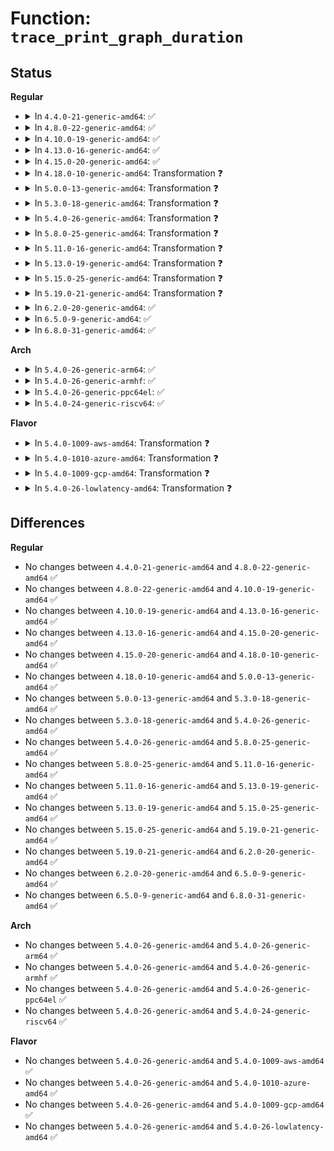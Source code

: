 # Function: <code>trace_print_graph_duration</code>

## Status
<b>Regular</b>
<ul>
<li>
<details>
<summary>In <code>4.4.0-21-generic-amd64</code>: ✅</summary>

```c
void trace_print_graph_duration(long long unsigned int duration, struct trace_seq * s)
```

```json
{
  "name": "trace_print_graph_duration",
  "collision_type": "Unique Global",
  "inline_type": "No",
  "funcs": [
    {
      "addr": 18446744071580260752,
      "name": "trace_print_graph_duration",
      "external": true,
      "loc": "kernel/trace/trace_functions_graph.c:696",
      "file": "kernel/trace/trace_functions_graph.c",
      "inline": "seen, unknown",
      "caller_inline": [],
      "caller_func": [
        "kernel/trace/ftrace.c:function_stat_show",
        "kernel/trace/ftrace.c:function_stat_show",
        "kernel/trace/ftrace.c:function_stat_show"
      ]
    }
  ],
  "symbols": [
    {
      "addr": 18446744071580260752,
      "name": "trace_print_graph_duration",
      "section": ".text",
      "bind": "STB_GLOBAL",
      "size": 284
    }
  ]
}
```
</details>
</li>
<li>
<details>
<summary>In <code>4.8.0-22-generic-amd64</code>: ✅</summary>

```c
void trace_print_graph_duration(long long unsigned int duration, struct trace_seq * s)
```

```json
{
  "name": "trace_print_graph_duration",
  "collision_type": "Unique Global",
  "inline_type": "No",
  "funcs": [
    {
      "addr": 18446744071580303920,
      "name": "trace_print_graph_duration",
      "external": true,
      "loc": "kernel/trace/trace_functions_graph.c:696",
      "file": "kernel/trace/trace_functions_graph.c",
      "inline": "seen, unknown",
      "caller_inline": [],
      "caller_func": [
        "kernel/trace/ftrace.c:function_stat_show",
        "kernel/trace/ftrace.c:function_stat_show",
        "kernel/trace/ftrace.c:function_stat_show"
      ]
    }
  ],
  "symbols": [
    {
      "addr": 18446744071580303920,
      "name": "trace_print_graph_duration",
      "section": ".text",
      "bind": "STB_GLOBAL",
      "size": 284
    }
  ]
}
```
</details>
</li>
<li>
<details>
<summary>In <code>4.10.0-19-generic-amd64</code>: ✅</summary>

```c
void trace_print_graph_duration(long long unsigned int duration, struct trace_seq * s)
```

```json
{
  "name": "trace_print_graph_duration",
  "collision_type": "Unique Global",
  "inline_type": "No",
  "funcs": [
    {
      "addr": 18446744071580349840,
      "name": "trace_print_graph_duration",
      "external": true,
      "loc": "kernel/trace/trace_functions_graph.c:758",
      "file": "kernel/trace/trace_functions_graph.c",
      "inline": "seen, unknown",
      "caller_inline": [],
      "caller_func": [
        "kernel/trace/ftrace.c:function_stat_show",
        "kernel/trace/ftrace.c:function_stat_show",
        "kernel/trace/ftrace.c:function_stat_show"
      ]
    }
  ],
  "symbols": [
    {
      "addr": 18446744071580349840,
      "name": "trace_print_graph_duration",
      "section": ".text",
      "bind": "STB_GLOBAL",
      "size": 284
    }
  ]
}
```
</details>
</li>
<li>
<details>
<summary>In <code>4.13.0-16-generic-amd64</code>: ✅</summary>

```c
void trace_print_graph_duration(long long unsigned int duration, struct trace_seq * s)
```

```json
{
  "name": "trace_print_graph_duration",
  "collision_type": "Unique Global",
  "inline_type": "No",
  "funcs": [
    {
      "addr": 18446744071580362576,
      "name": "trace_print_graph_duration",
      "external": true,
      "loc": "kernel/trace/trace_functions_graph.c:758",
      "file": "kernel/trace/trace_functions_graph.c",
      "inline": "seen, unknown",
      "caller_inline": [],
      "caller_func": [
        "kernel/trace/ftrace.c:function_stat_show",
        "kernel/trace/ftrace.c:function_stat_show",
        "kernel/trace/ftrace.c:function_stat_show"
      ]
    }
  ],
  "symbols": [
    {
      "addr": 18446744071580362576,
      "name": "trace_print_graph_duration",
      "section": ".text",
      "bind": "STB_GLOBAL",
      "size": 340
    }
  ]
}
```
</details>
</li>
<li>
<details>
<summary>In <code>4.15.0-20-generic-amd64</code>: ✅</summary>

```c
void trace_print_graph_duration(long long unsigned int duration, struct trace_seq * s)
```

```json
{
  "name": "trace_print_graph_duration",
  "collision_type": "Unique Global",
  "inline_type": "No",
  "funcs": [
    {
      "addr": 18446744071580416256,
      "name": "trace_print_graph_duration",
      "external": true,
      "loc": "kernel/trace/trace_functions_graph.c:759",
      "file": "kernel/trace/trace_functions_graph.c",
      "inline": "seen, unknown",
      "caller_inline": [],
      "caller_func": [
        "kernel/trace/ftrace.c:function_stat_show",
        "kernel/trace/ftrace.c:function_stat_show",
        "kernel/trace/ftrace.c:function_stat_show"
      ]
    }
  ],
  "symbols": [
    {
      "addr": 18446744071580416256,
      "name": "trace_print_graph_duration",
      "section": ".text",
      "bind": "STB_GLOBAL",
      "size": 342
    }
  ]
}
```
</details>
</li>
<li>
<details>
<summary>In <code>4.18.0-10-generic-amd64</code>: Transformation ❓</summary>

```c
void trace_print_graph_duration(long long unsigned int duration, struct trace_seq * s)
```

```json
{
  "name": "trace_print_graph_duration",
  "collision_type": "Unique Global",
  "inline_type": "No",
  "funcs": [
    {
      "addr": 0,
      "name": "trace_print_graph_duration",
      "external": true,
      "loc": "kernel/trace/trace_functions_graph.c:759",
      "file": "kernel/trace/trace_functions_graph.c",
      "inline": "seen, unknown",
      "caller_inline": [],
      "caller_func": [
        "kernel/trace/ftrace.c:function_stat_show",
        "kernel/trace/ftrace.c:function_stat_show",
        "kernel/trace/ftrace.c:function_stat_show"
      ]
    }
  ],
  "symbols": [
    {
      "addr": 18446744071580482713,
      "name": "trace_print_graph_duration.cold.16",
      "section": ".text",
      "bind": "STB_LOCAL",
      "size": 24
    },
    {
      "addr": 18446744071580477936,
      "name": "trace_print_graph_duration",
      "section": ".text",
      "bind": "STB_GLOBAL",
      "size": 324
    }
  ]
}
```
</details>
</li>
<li>
<details>
<summary>In <code>5.0.0-13-generic-amd64</code>: Transformation ❓</summary>

```c
void trace_print_graph_duration(long long unsigned int duration, struct trace_seq * s)
```

```json
{
  "name": "trace_print_graph_duration",
  "collision_type": "Unique Global",
  "inline_type": "No",
  "funcs": [
    {
      "addr": 0,
      "name": "trace_print_graph_duration",
      "external": true,
      "loc": "kernel/trace/trace_functions_graph.c:548",
      "file": "kernel/trace/trace_functions_graph.c",
      "inline": "seen, unknown",
      "caller_inline": [],
      "caller_func": [
        "kernel/trace/ftrace.c:function_stat_show",
        "kernel/trace/ftrace.c:function_stat_show",
        "kernel/trace/ftrace.c:function_stat_show"
      ]
    }
  ],
  "symbols": [
    {
      "addr": 18446744071580537961,
      "name": "trace_print_graph_duration.cold.16",
      "section": ".text",
      "bind": "STB_LOCAL",
      "size": 24
    },
    {
      "addr": 18446744071580533216,
      "name": "trace_print_graph_duration",
      "section": ".text",
      "bind": "STB_GLOBAL",
      "size": 324
    }
  ]
}
```
</details>
</li>
<li>
<details>
<summary>In <code>5.3.0-18-generic-amd64</code>: Transformation ❓</summary>

```c
void trace_print_graph_duration(long long unsigned int duration, struct trace_seq * s)
```

```json
{
  "name": "trace_print_graph_duration",
  "collision_type": "Unique Global",
  "inline_type": "No",
  "funcs": [
    {
      "addr": 0,
      "name": "trace_print_graph_duration",
      "external": true,
      "loc": "kernel/trace/trace_functions_graph.c:561",
      "file": "kernel/trace/trace_functions_graph.c",
      "inline": "seen, unknown",
      "caller_inline": [],
      "caller_func": [
        "kernel/trace/ftrace.c:function_stat_show",
        "kernel/trace/ftrace.c:function_stat_show",
        "kernel/trace/ftrace.c:function_stat_show"
      ]
    }
  ],
  "symbols": [
    {
      "addr": 18446744071580594585,
      "name": "trace_print_graph_duration.cold",
      "section": ".text",
      "bind": "STB_LOCAL",
      "size": 24
    },
    {
      "addr": 18446744071580589520,
      "name": "trace_print_graph_duration",
      "section": ".text",
      "bind": "STB_GLOBAL",
      "size": 324
    }
  ]
}
```
</details>
</li>
<li>
<details>
<summary>In <code>5.4.0-26-generic-amd64</code>: Transformation ❓</summary>

```c
void trace_print_graph_duration(long long unsigned int duration, struct trace_seq * s)
```

```json
{
  "name": "trace_print_graph_duration",
  "collision_type": "Unique Global",
  "inline_type": "No",
  "funcs": [
    {
      "addr": 0,
      "name": "trace_print_graph_duration",
      "external": true,
      "loc": "kernel/trace/trace_functions_graph.c:561",
      "file": "kernel/trace/trace_functions_graph.c",
      "inline": "seen, unknown",
      "caller_inline": [],
      "caller_func": [
        "kernel/trace/ftrace.c:function_stat_show",
        "kernel/trace/ftrace.c:function_stat_show",
        "kernel/trace/ftrace.c:function_stat_show"
      ]
    }
  ],
  "symbols": [
    {
      "addr": 18446744071580641673,
      "name": "trace_print_graph_duration.cold",
      "section": ".text",
      "bind": "STB_LOCAL",
      "size": 24
    },
    {
      "addr": 18446744071580636608,
      "name": "trace_print_graph_duration",
      "section": ".text",
      "bind": "STB_GLOBAL",
      "size": 324
    }
  ]
}
```
</details>
</li>
<li>
<details>
<summary>In <code>5.8.0-25-generic-amd64</code>: Transformation ❓</summary>

```c
void trace_print_graph_duration(long long unsigned int duration, struct trace_seq * s)
```

```json
{
  "name": "trace_print_graph_duration",
  "collision_type": "Unique Global",
  "inline_type": "No",
  "funcs": [
    {
      "addr": 0,
      "name": "trace_print_graph_duration",
      "external": true,
      "loc": "kernel/trace/trace_functions_graph.c:561",
      "file": "kernel/trace/trace_functions_graph.c",
      "inline": "seen, unknown",
      "caller_inline": [],
      "caller_func": [
        "kernel/trace/ftrace.c:function_stat_show",
        "kernel/trace/ftrace.c:function_stat_show",
        "kernel/trace/ftrace.c:function_stat_show"
      ]
    }
  ],
  "symbols": [
    {
      "addr": 18446744071580742688,
      "name": "trace_print_graph_duration.cold",
      "section": ".text",
      "bind": "STB_LOCAL",
      "size": 24
    },
    {
      "addr": 18446744071580738288,
      "name": "trace_print_graph_duration",
      "section": ".text",
      "bind": "STB_GLOBAL",
      "size": 330
    }
  ]
}
```
</details>
</li>
<li>
<details>
<summary>In <code>5.11.0-16-generic-amd64</code>: Transformation ❓</summary>

```c
void trace_print_graph_duration(long long unsigned int duration, struct trace_seq * s)
```

```json
{
  "name": "trace_print_graph_duration",
  "collision_type": "Unique Global",
  "inline_type": "No",
  "funcs": [
    {
      "addr": 0,
      "name": "trace_print_graph_duration",
      "external": true,
      "loc": "kernel/trace/trace_functions_graph.c:561",
      "file": "kernel/trace/trace_functions_graph.c",
      "inline": "seen, unknown",
      "caller_inline": [],
      "caller_func": [
        "kernel/trace/ftrace.c:function_stat_show",
        "kernel/trace/ftrace.c:function_stat_show",
        "kernel/trace/ftrace.c:function_stat_show"
      ]
    }
  ],
  "symbols": [
    {
      "addr": 18446744071591320910,
      "name": "trace_print_graph_duration.cold",
      "section": ".text",
      "bind": "STB_LOCAL",
      "size": 24
    },
    {
      "addr": 18446744071580727248,
      "name": "trace_print_graph_duration",
      "section": ".text",
      "bind": "STB_GLOBAL",
      "size": 330
    }
  ]
}
```
</details>
</li>
<li>
<details>
<summary>In <code>5.13.0-19-generic-amd64</code>: Transformation ❓</summary>

```c
void trace_print_graph_duration(long long unsigned int duration, struct trace_seq * s)
```

```json
{
  "name": "trace_print_graph_duration",
  "collision_type": "Unique Global",
  "inline_type": "No",
  "funcs": [
    {
      "addr": 0,
      "name": "trace_print_graph_duration",
      "external": true,
      "loc": "kernel/trace/trace_functions_graph.c:559",
      "file": "kernel/trace/trace_functions_graph.c",
      "inline": "seen, unknown",
      "caller_inline": [],
      "caller_func": [
        "kernel/trace/ftrace.c:function_stat_show",
        "kernel/trace/ftrace.c:function_stat_show",
        "kernel/trace/ftrace.c:function_stat_show"
      ]
    }
  ],
  "symbols": [
    {
      "addr": 18446744071591263079,
      "name": "trace_print_graph_duration.cold",
      "section": ".text",
      "bind": "STB_LOCAL",
      "size": 24
    },
    {
      "addr": 18446744071580732176,
      "name": "trace_print_graph_duration",
      "section": ".text",
      "bind": "STB_GLOBAL",
      "size": 332
    }
  ]
}
```
</details>
</li>
<li>
<details>
<summary>In <code>5.15.0-25-generic-amd64</code>: Transformation ❓</summary>

```c
void trace_print_graph_duration(long long unsigned int duration, struct trace_seq * s)
```

```json
{
  "name": "trace_print_graph_duration",
  "collision_type": "Unique Global",
  "inline_type": "No",
  "funcs": [
    {
      "addr": 0,
      "name": "trace_print_graph_duration",
      "external": true,
      "loc": "kernel/trace/trace_functions_graph.c:559",
      "file": "kernel/trace/trace_functions_graph.c",
      "inline": "seen, unknown",
      "caller_inline": [],
      "caller_func": [
        "kernel/trace/ftrace.c:function_stat_show",
        "kernel/trace/ftrace.c:function_stat_show",
        "kernel/trace/ftrace.c:function_stat_show"
      ]
    }
  ],
  "symbols": [
    {
      "addr": 18446744071592173689,
      "name": "trace_print_graph_duration.cold",
      "section": ".text",
      "bind": "STB_LOCAL",
      "size": 24
    },
    {
      "addr": 18446744071580914288,
      "name": "trace_print_graph_duration",
      "section": ".text",
      "bind": "STB_GLOBAL",
      "size": 332
    }
  ]
}
```
</details>
</li>
<li>
<details>
<summary>In <code>5.19.0-21-generic-amd64</code>: Transformation ❓</summary>

```c
void trace_print_graph_duration(long long unsigned int duration, struct trace_seq * s)
```

```json
{
  "name": "trace_print_graph_duration",
  "collision_type": "Unique Global",
  "inline_type": "No",
  "funcs": [
    {
      "addr": 0,
      "name": "trace_print_graph_duration",
      "external": true,
      "loc": "kernel/trace/trace_functions_graph.c:559",
      "file": "kernel/trace/trace_functions_graph.c",
      "inline": "seen, unknown",
      "caller_inline": [],
      "caller_func": [
        "kernel/trace/ftrace.c:function_stat_show",
        "kernel/trace/ftrace.c:function_stat_show",
        "kernel/trace/ftrace.c:function_stat_show"
      ]
    }
  ],
  "symbols": [
    {
      "addr": 18446744071593947285,
      "name": "trace_print_graph_duration.cold",
      "section": ".text",
      "bind": "STB_LOCAL",
      "size": 24
    },
    {
      "addr": 18446744071581151568,
      "name": "trace_print_graph_duration",
      "section": ".text",
      "bind": "STB_GLOBAL",
      "size": 362
    }
  ]
}
```
</details>
</li>
<li>
<details>
<summary>In <code>6.2.0-20-generic-amd64</code>: ✅</summary>

```c
void trace_print_graph_duration(long long unsigned int duration, struct trace_seq * s)
```

```json
{
  "name": "trace_print_graph_duration",
  "collision_type": "Unique Global",
  "inline_type": "No",
  "funcs": [
    {
      "addr": 18446744071581464848,
      "name": "trace_print_graph_duration",
      "external": true,
      "loc": "kernel/trace/trace_functions_graph.c:559",
      "file": "kernel/trace/trace_functions_graph.c",
      "inline": "seen, unknown",
      "caller_inline": [],
      "caller_func": [
        "kernel/trace/ftrace.c:function_stat_show",
        "kernel/trace/ftrace.c:function_stat_show",
        "kernel/trace/ftrace.c:function_stat_show"
      ]
    }
  ],
  "symbols": [
    {
      "addr": 18446744071581464848,
      "name": "trace_print_graph_duration",
      "section": ".text",
      "bind": "STB_GLOBAL",
      "size": 378
    }
  ]
}
```
</details>
</li>
<li>
<details>
<summary>In <code>6.5.0-9-generic-amd64</code>: ✅</summary>

```c
void trace_print_graph_duration(long long unsigned int duration, struct trace_seq * s)
```

```json
{
  "name": "trace_print_graph_duration",
  "collision_type": "Unique Global",
  "inline_type": "No",
  "funcs": [
    {
      "addr": 18446744071581582496,
      "name": "trace_print_graph_duration",
      "external": true,
      "loc": "kernel/trace/trace_functions_graph.c:565",
      "file": "kernel/trace/trace_functions_graph.c",
      "inline": "seen, unknown",
      "caller_inline": [],
      "caller_func": [
        "kernel/trace/ftrace.c:function_stat_show",
        "kernel/trace/ftrace.c:function_stat_show",
        "kernel/trace/ftrace.c:function_stat_show"
      ]
    }
  ],
  "symbols": [
    {
      "addr": 18446744071581582496,
      "name": "trace_print_graph_duration",
      "section": ".text",
      "bind": "STB_GLOBAL",
      "size": 378
    }
  ]
}
```
</details>
</li>
<li>
<details>
<summary>In <code>6.8.0-31-generic-amd64</code>: ✅</summary>

```c
void trace_print_graph_duration(long long unsigned int duration, struct trace_seq * s)
```

```json
{
  "name": "trace_print_graph_duration",
  "collision_type": "Unique Global",
  "inline_type": "No",
  "funcs": [
    {
      "addr": 18446744071581694848,
      "name": "trace_print_graph_duration",
      "external": true,
      "loc": "kernel/trace/trace_functions_graph.c:565",
      "file": "kernel/trace/trace_functions_graph.c",
      "inline": "seen, unknown",
      "caller_inline": [],
      "caller_func": [
        "kernel/trace/ftrace.c:function_stat_show",
        "kernel/trace/ftrace.c:function_stat_show",
        "kernel/trace/ftrace.c:function_stat_show"
      ]
    }
  ],
  "symbols": [
    {
      "addr": 18446744071581694848,
      "name": "trace_print_graph_duration",
      "section": ".text",
      "bind": "STB_GLOBAL",
      "size": 378
    }
  ]
}
```
</details>
</li>
</ul>
<b>Arch</b>
<ul>
<li>
<details>
<summary>In <code>5.4.0-26-generic-arm64</code>: ✅</summary>

```c
void trace_print_graph_duration(long long unsigned int duration, struct trace_seq * s)
```

```json
{
  "name": "trace_print_graph_duration",
  "collision_type": "Unique Global",
  "inline_type": "No",
  "funcs": [
    {
      "addr": 18446603336491939024,
      "name": "trace_print_graph_duration",
      "external": true,
      "loc": "kernel/trace/trace_functions_graph.c:561",
      "file": "kernel/trace/trace_functions_graph.c",
      "inline": "seen, unknown",
      "caller_inline": [],
      "caller_func": [
        "kernel/trace/ftrace.c:function_stat_show",
        "kernel/trace/ftrace.c:function_stat_show",
        "kernel/trace/ftrace.c:function_stat_show"
      ]
    }
  ],
  "symbols": [
    {
      "addr": 18446603336491939024,
      "name": "trace_print_graph_duration",
      "section": ".text",
      "bind": "STB_GLOBAL",
      "size": 376
    }
  ]
}
```
</details>
</li>
<li>
<details>
<summary>In <code>5.4.0-26-generic-armhf</code>: ✅</summary>

```c
void trace_print_graph_duration(long long unsigned int duration, struct trace_seq * s)
```

```json
{
  "name": "trace_print_graph_duration",
  "collision_type": "Unique Global",
  "inline_type": "No",
  "funcs": [
    {
      "addr": 3225875076,
      "name": "trace_print_graph_duration",
      "external": true,
      "loc": "kernel/trace/trace_functions_graph.c:561",
      "file": "kernel/trace/trace_functions_graph.c",
      "inline": "seen, unknown",
      "caller_inline": [],
      "caller_func": [
        "kernel/trace/ftrace.c:function_stat_show",
        "kernel/trace/ftrace.c:function_stat_show",
        "kernel/trace/ftrace.c:function_stat_show"
      ]
    }
  ],
  "symbols": [
    {
      "addr": 3225875076,
      "name": "trace_print_graph_duration",
      "section": ".text",
      "bind": "STB_GLOBAL",
      "size": 392
    }
  ]
}
```
</details>
</li>
<li>
<details>
<summary>In <code>5.4.0-26-generic-ppc64el</code>: ✅</summary>

```c
void trace_print_graph_duration(long long unsigned int duration, struct trace_seq * s)
```

```json
{
  "name": "trace_print_graph_duration",
  "collision_type": "Unique Global",
  "inline_type": "No",
  "funcs": [
    {
      "addr": 13835058055285040224,
      "name": "trace_print_graph_duration",
      "external": true,
      "loc": "kernel/trace/trace_functions_graph.c:561",
      "file": "kernel/trace/trace_functions_graph.c",
      "inline": "seen, unknown",
      "caller_inline": [],
      "caller_func": [
        "kernel/trace/ftrace.c:function_stat_show",
        "kernel/trace/ftrace.c:function_stat_show",
        "kernel/trace/ftrace.c:function_stat_show"
      ]
    }
  ],
  "symbols": [
    {
      "addr": 13835058055285040224,
      "name": "trace_print_graph_duration",
      "section": ".text",
      "bind": "STB_GLOBAL",
      "size": 528
    }
  ]
}
```
</details>
</li>
<li>
<details>
<summary>In <code>5.4.0-24-generic-riscv64</code>: ✅</summary>

```c
void trace_print_graph_duration(long long unsigned int duration, struct trace_seq * s)
```

```json
{
  "name": "trace_print_graph_duration",
  "collision_type": "Unique Global",
  "inline_type": "No",
  "funcs": [
    {
      "addr": 18446743936272214748,
      "name": "trace_print_graph_duration",
      "external": true,
      "loc": "kernel/trace/trace_functions_graph.c:561",
      "file": "kernel/trace/trace_functions_graph.c",
      "inline": "seen, unknown",
      "caller_inline": [],
      "caller_func": [
        "kernel/trace/ftrace.c:function_stat_show",
        "kernel/trace/ftrace.c:function_stat_show",
        "kernel/trace/ftrace.c:function_stat_show"
      ]
    }
  ],
  "symbols": [
    {
      "addr": 18446743936272214748,
      "name": "trace_print_graph_duration",
      "section": ".text",
      "bind": "STB_GLOBAL",
      "size": 234
    }
  ]
}
```
</details>
</li>
</ul>
<b>Flavor</b>
<ul>
<li>
<details>
<summary>In <code>5.4.0-1009-aws-amd64</code>: Transformation ❓</summary>

```c
void trace_print_graph_duration(long long unsigned int duration, struct trace_seq * s)
```

```json
{
  "name": "trace_print_graph_duration",
  "collision_type": "Unique Global",
  "inline_type": "No",
  "funcs": [
    {
      "addr": 0,
      "name": "trace_print_graph_duration",
      "external": true,
      "loc": "kernel/trace/trace_functions_graph.c:561",
      "file": "kernel/trace/trace_functions_graph.c",
      "inline": "seen, unknown",
      "caller_inline": [],
      "caller_func": [
        "kernel/trace/ftrace.c:function_stat_show",
        "kernel/trace/ftrace.c:function_stat_show",
        "kernel/trace/ftrace.c:function_stat_show"
      ]
    }
  ],
  "symbols": [
    {
      "addr": 18446744071580610473,
      "name": "trace_print_graph_duration.cold",
      "section": ".text",
      "bind": "STB_LOCAL",
      "size": 24
    },
    {
      "addr": 18446744071580605408,
      "name": "trace_print_graph_duration",
      "section": ".text",
      "bind": "STB_GLOBAL",
      "size": 324
    }
  ]
}
```
</details>
</li>
<li>
<details>
<summary>In <code>5.4.0-1010-azure-amd64</code>: Transformation ❓</summary>

```c
void trace_print_graph_duration(long long unsigned int duration, struct trace_seq * s)
```

```json
{
  "name": "trace_print_graph_duration",
  "collision_type": "Unique Global",
  "inline_type": "No",
  "funcs": [
    {
      "addr": 0,
      "name": "trace_print_graph_duration",
      "external": true,
      "loc": "kernel/trace/trace_functions_graph.c:561",
      "file": "kernel/trace/trace_functions_graph.c",
      "inline": "seen, unknown",
      "caller_inline": [],
      "caller_func": [
        "kernel/trace/ftrace.c:function_stat_show",
        "kernel/trace/ftrace.c:function_stat_show",
        "kernel/trace/ftrace.c:function_stat_show"
      ]
    }
  ],
  "symbols": [
    {
      "addr": 18446744071580556793,
      "name": "trace_print_graph_duration.cold",
      "section": ".text",
      "bind": "STB_LOCAL",
      "size": 24
    },
    {
      "addr": 18446744071580551728,
      "name": "trace_print_graph_duration",
      "section": ".text",
      "bind": "STB_GLOBAL",
      "size": 324
    }
  ]
}
```
</details>
</li>
<li>
<details>
<summary>In <code>5.4.0-1009-gcp-amd64</code>: Transformation ❓</summary>

```c
void trace_print_graph_duration(long long unsigned int duration, struct trace_seq * s)
```

```json
{
  "name": "trace_print_graph_duration",
  "collision_type": "Unique Global",
  "inline_type": "No",
  "funcs": [
    {
      "addr": 0,
      "name": "trace_print_graph_duration",
      "external": true,
      "loc": "kernel/trace/trace_functions_graph.c:561",
      "file": "kernel/trace/trace_functions_graph.c",
      "inline": "seen, unknown",
      "caller_inline": [],
      "caller_func": [
        "kernel/trace/ftrace.c:function_stat_show",
        "kernel/trace/ftrace.c:function_stat_show",
        "kernel/trace/ftrace.c:function_stat_show"
      ]
    }
  ],
  "symbols": [
    {
      "addr": 18446744071580601721,
      "name": "trace_print_graph_duration.cold",
      "section": ".text",
      "bind": "STB_LOCAL",
      "size": 24
    },
    {
      "addr": 18446744071580596656,
      "name": "trace_print_graph_duration",
      "section": ".text",
      "bind": "STB_GLOBAL",
      "size": 324
    }
  ]
}
```
</details>
</li>
<li>
<details>
<summary>In <code>5.4.0-26-lowlatency-amd64</code>: Transformation ❓</summary>

```c
void trace_print_graph_duration(long long unsigned int duration, struct trace_seq * s)
```

```json
{
  "name": "trace_print_graph_duration",
  "collision_type": "Unique Global",
  "inline_type": "No",
  "funcs": [
    {
      "addr": 0,
      "name": "trace_print_graph_duration",
      "external": true,
      "loc": "kernel/trace/trace_functions_graph.c:561",
      "file": "kernel/trace/trace_functions_graph.c",
      "inline": "seen, unknown",
      "caller_inline": [],
      "caller_func": [
        "kernel/trace/ftrace.c:function_stat_show",
        "kernel/trace/ftrace.c:function_stat_show",
        "kernel/trace/ftrace.c:function_stat_show"
      ]
    }
  ],
  "symbols": [
    {
      "addr": 18446744071580658761,
      "name": "trace_print_graph_duration.cold",
      "section": ".text",
      "bind": "STB_LOCAL",
      "size": 24
    },
    {
      "addr": 18446744071580653696,
      "name": "trace_print_graph_duration",
      "section": ".text",
      "bind": "STB_GLOBAL",
      "size": 324
    }
  ]
}
```
</details>
</li>
</ul>

## Differences
<b>Regular</b>
<ul>
<li>
No changes between <code>4.4.0-21-generic-amd64</code> and <code>4.8.0-22-generic-amd64</code> ✅
</li>
<li>
No changes between <code>4.8.0-22-generic-amd64</code> and <code>4.10.0-19-generic-amd64</code> ✅
</li>
<li>
No changes between <code>4.10.0-19-generic-amd64</code> and <code>4.13.0-16-generic-amd64</code> ✅
</li>
<li>
No changes between <code>4.13.0-16-generic-amd64</code> and <code>4.15.0-20-generic-amd64</code> ✅
</li>
<li>
No changes between <code>4.15.0-20-generic-amd64</code> and <code>4.18.0-10-generic-amd64</code> ✅
</li>
<li>
No changes between <code>4.18.0-10-generic-amd64</code> and <code>5.0.0-13-generic-amd64</code> ✅
</li>
<li>
No changes between <code>5.0.0-13-generic-amd64</code> and <code>5.3.0-18-generic-amd64</code> ✅
</li>
<li>
No changes between <code>5.3.0-18-generic-amd64</code> and <code>5.4.0-26-generic-amd64</code> ✅
</li>
<li>
No changes between <code>5.4.0-26-generic-amd64</code> and <code>5.8.0-25-generic-amd64</code> ✅
</li>
<li>
No changes between <code>5.8.0-25-generic-amd64</code> and <code>5.11.0-16-generic-amd64</code> ✅
</li>
<li>
No changes between <code>5.11.0-16-generic-amd64</code> and <code>5.13.0-19-generic-amd64</code> ✅
</li>
<li>
No changes between <code>5.13.0-19-generic-amd64</code> and <code>5.15.0-25-generic-amd64</code> ✅
</li>
<li>
No changes between <code>5.15.0-25-generic-amd64</code> and <code>5.19.0-21-generic-amd64</code> ✅
</li>
<li>
No changes between <code>5.19.0-21-generic-amd64</code> and <code>6.2.0-20-generic-amd64</code> ✅
</li>
<li>
No changes between <code>6.2.0-20-generic-amd64</code> and <code>6.5.0-9-generic-amd64</code> ✅
</li>
<li>
No changes between <code>6.5.0-9-generic-amd64</code> and <code>6.8.0-31-generic-amd64</code> ✅
</li>
</ul>
<b>Arch</b>
<ul>
<li>
No changes between <code>5.4.0-26-generic-amd64</code> and <code>5.4.0-26-generic-arm64</code> ✅
</li>
<li>
No changes between <code>5.4.0-26-generic-amd64</code> and <code>5.4.0-26-generic-armhf</code> ✅
</li>
<li>
No changes between <code>5.4.0-26-generic-amd64</code> and <code>5.4.0-26-generic-ppc64el</code> ✅
</li>
<li>
No changes between <code>5.4.0-26-generic-amd64</code> and <code>5.4.0-24-generic-riscv64</code> ✅
</li>
</ul>
<b>Flavor</b>
<ul>
<li>
No changes between <code>5.4.0-26-generic-amd64</code> and <code>5.4.0-1009-aws-amd64</code> ✅
</li>
<li>
No changes between <code>5.4.0-26-generic-amd64</code> and <code>5.4.0-1010-azure-amd64</code> ✅
</li>
<li>
No changes between <code>5.4.0-26-generic-amd64</code> and <code>5.4.0-1009-gcp-amd64</code> ✅
</li>
<li>
No changes between <code>5.4.0-26-generic-amd64</code> and <code>5.4.0-26-lowlatency-amd64</code> ✅
</li>
</ul>
